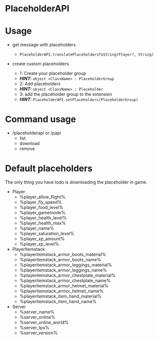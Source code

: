 # PlaceholderAPI

# Usage
- get message with placeholders
  - ```PlaceholderAPI.translatePlaceholdersToString(Player?, String)```

- create custom placeholders
    - 1: Create your placeholder group
    - ***HINT:*** ```object <ClassName> : PlaceholderGroup ```
    - 2: Add placeholders
    - ***HINT:***  ```object <ClassName> : Placeholder```
    - 3: add the placeholder group to the extension
    - ***HINT:*** ```PlaceholderAPI.setPlaceholders(PlaceholderGroup)```

# Command usage
- /placeholderapi or /papi
    - list
    - download <name>
    - remove <name>

# Default placeholders

The only thing you have todo is downloading the placeholder in game.

- Player
    - %player_allow_flight%
    - %player_fly_speed%
    - %player_food_level%
    - %player_gamemode%
    - %player_health_level%
    - %player_health_max%
    - %player_name%
    - %player_saturation_level%
    - %player_xp_amount%
    - %player_xp_level%
- PlayerItemstack
    - %playeritemstack_armor_boots_material%
    - %playeritemstack_armor_boots_name%
    - %playeritemstack_armor_leggings_material%
    - %playeritemstack_armor_leggings_name%
    - %playeritemstack_armor_chestplate_material%
    - %playeritemstack_armor_chestplate_name%
    - %playeritemstack_armor_helmet_material%
    - %playeritemstack_armor_helmet_name%
    - %playeritemstack_item_hand_material%
    - %playeritemstack_item_hand_name%
- Server
    - %server_name%
    - %server_online%
    - %server_online_world%
    - %server_tps%
    - %server_version%